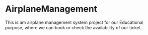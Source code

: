 # AirplaneManagement
This is am airplane management system project for our Educational purpose, where we can book or check the availability of our ticket.
